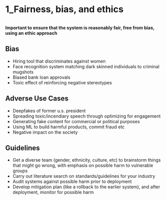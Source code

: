 # 1_Fairness, bias, and ethics
```toc
```

**Important to ensure that the system is reasonably fair, free from bias, using an ethic approach**

## Bias
- Hiring tool that discriminates against women
- Face recognition system matching dark skinned individuals to criminal mugshots
- Biased bank loan approvals
- Toxic effect of reinforcing negative stereotypes

## Adverse Use Cases
- Deepfakes of former u.s. president
- Spreading toxic/incendiary speech through optimizing for engagement
- Generating fake content for commercial or political purposes
- Using ML to build harmful products, commit fraud etc
- Negative impact on the society

## Guidelines
- Get a diverse team (gender, ethnicity, culture, etc) to brainstorm things that might go wrong, with emphasis on possible harm to vulnerable groups
- Carry out literature search on standards/guidelines for your industry
- Audit systems against possible harm prior to deployment
- Develop mitigation plan (like a rollback to the earlier system), and after deployment, monitor for possible harm
